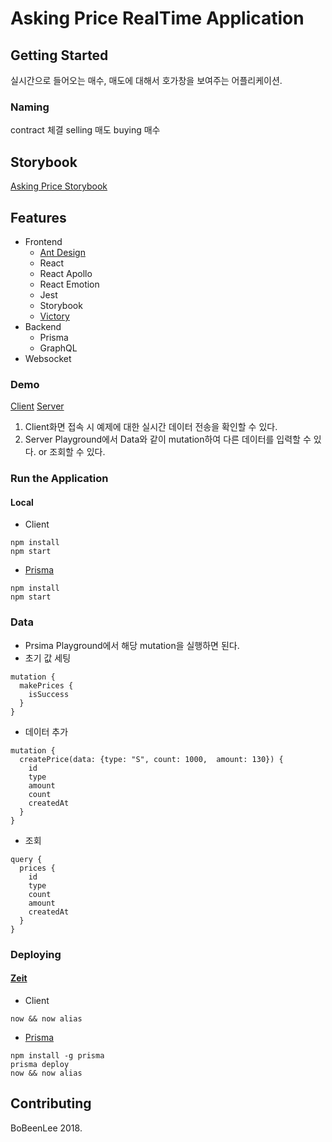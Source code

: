 # Asking Price RealTime Application
## Getting Started
실시간으로 들어오는 매수, 매도에 대해서 호가창을 보여주는 어플리케이션.

### Naming
contract 체결
selling 매도
buying 매수

## Storybook
[Asking Price Storybook](https://bobinlee.github.io/asking-price/)

## Features
+ Frontend
    + [Ant Design](https://ant.design/)
    + React
    + React Apollo
    + React Emotion
    + Jest
    + Storybook
    + [Victory](https://formidable.com/open-source/victory/)
+ Backend
    + Prisma
    + GraphQL
+ Websocket

### Demo
[Client](https://asking-price-view.now.sh/)
[Server](https://asking-price.now.sh/)

1. Client화면 접속 시 예제에 대한 실시간 데이터 전송을 확인할 수 있다.
2. Server Playground에서 Data와 같이 mutation하여 다른 데이터를 입력할 수 있다.
    or 조회할 수 있다.


### Run the Application
#### Local
+ Client
```
npm install
npm start
```
+ [Prisma](https://www.prismagraphql.com/docs/quickstart/)
```
npm install
npm start
```

### Data
+ Prsima Playground에서 해당 mutation을 실행하면 된다.
+ 초기 값 세팅
```
mutation {
  makePrices {
    isSuccess
  }
}
```
+ 데이터 추가
```
mutation {
  createPrice(data: {type: "S", count: 1000,  amount: 130}) {
    id
    type
    amount
    count
    createdAt
  }
}
```
+ 조회
```
query {
  prices {
    id
    type
    count
    amount
    createdAt
  }
}
```

### Deploying
#### [Zeit](https://zeit.co/)
+ Client
```
now && now alias
```

+ [Prisma](https://www.prismagraphql.com/docs/quickstart/)
```
npm install -g prisma
prisma deploy
now && now alias
```

## Contributing
BoBeenLee 2018.